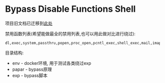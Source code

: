 # Bypass Disable Functions Shell

项目旧文档已迁移到[此处](https://github.com/l3m0n/Bypass_Disable_functions_Shell/blob/master/paper/readme.old.md)

禁用函数列表(希望能做最全的禁用列表,也可以用此做对比进行绕过):

```
dl,exec,system,passthru,popen,proc_open,pcntl_exec,shell_exec,mail,imap_open,imap_mail,putenv,ini_set,apache_setenv,symlink,link
```


目录结构:
- env - docker环境, 用于测试各类绕过exp
- papar - bypass原理
- exp - bypass脚本





